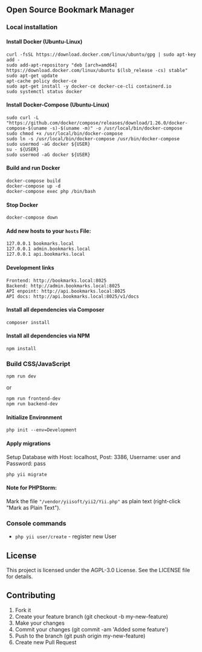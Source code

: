 ## Open Source Bookmark Manager

### Local installation

#### Install Docker (Ubuntu-Linux)

```
curl -fsSL https://download.docker.com/linux/ubuntu/gpg | sudo apt-key add -
sudo add-apt-repository "deb [arch=amd64] https://download.docker.com/linux/ubuntu $(lsb_release -cs) stable"
sudo apt-get update
apt-cache policy docker-ce
sudo apt-get install -y docker-ce docker-ce-cli containerd.io
sudo systemctl status docker
```

#### Install Docker-Compose (Ubuntu-Linux)

```
sudo curl -L "https://github.com/docker/compose/releases/download/1.26.0/docker-compose-$(uname -s)-$(uname -m)" -o /usr/local/bin/docker-compose
sudo chmod +x /usr/local/bin/docker-compose
sudo ln -s /usr/local/bin/docker-compose /usr/bin/docker-compose
sudo usermod -aG docker ${USER}
su - ${USER}
sudo usermod -aG docker ${USER}
```

#### Build and run Docker

```
docker-compose build
docker-compose up -d
docker-compose exec php /bin/bash
```

#### Stop Docker

```
docker-compose down
```

#### Add new hosts to your `hosts` File:

```
127.0.0.1 bookmarks.local
127.0.0.1 admin.bookmarks.local
127.0.0.1 api.bookmarks.local
```

#### Development links

```
Frontend: http://bookmarks.local:8025
Backend: http://admin.bookmarks.local:8025
API enpoint: http://api.bookmarks.local:8025
API docs: http://api.bookmarks.local:8025/v1/docs
```

#### Install all dependencies via Composer

```
composer install
```

#### Install all dependencies via NPM

```
npm install
```

### Build CSS/JavaScript

```
npm run dev
```

or

```
npm run frontend-dev
npm run backend-dev
```

#### Initialize Environment

```
php init --env=Development
```

#### Apply migrations

Setup Database with Host: localhost, Post: 3386, Username: user and Password: pass

```
php yii migrate
```

#### Note for PHPStorm:

Mark the file `"/vendor/yiisoft/yii2/Yii.php"` as plain text (right-click "Mark as Plain Text").

### Console commands

- `php yii user/create` - register new User

## License

This project is licensed under the AGPL-3.0 License. See the LICENSE file for details.

## Contributing
1. Fork it
2. Create your feature branch (git checkout -b my-new-feature)
3. Make your changes
4. Commit your changes (git commit -am 'Added some feature')
5. Push to the branch (git push origin my-new-feature)
6. Create new Pull Request
